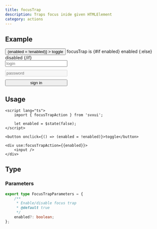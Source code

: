 ```yaml
---
title: focusTrap
description: Traps focus inide given HTMLElement
category: actions
---
```


<script lang="ts">
    import { Card, Flexbox, Text, Button, Input, focusTrapAction } from 'svxui';

    let enabled = $state(false);
</script>

## Example

<Card>
<Flexbox gap="3" align="center" class="mb-5">
    <Button
        variant="surface"
        onclick={() => (enabled = !enabled)}
    >
        toggle
    </Button>
    <Text>
        focusTrap is 
        <Text color={enabled ? 'green' : 'red'}>
            {#if enabled} enabled {:else} disabled {/if}
        </Text>
    </Text>
</Flexbox>

<Card variant="outline" style="display: block; max-width: 200px;">
<div use:focusTrapAction={{enabled}} style="display: flex; flex-direction: column; gap: 10px;">
    <Input placeholder="login"/>
    <Input placeholder="password" disabled/>
    <Button>sign in</Button>
</div>
</Card>
</Card>

## Usage

```svelte
<script lang="ts">
    import { focusTrapAction } from 'svxui';

    let enabled = $state(false);
</script>

<button onclick={() => (enabled = !enabled)}>toggle</button>

<div use:focusTrapAction={{enabled}}>
    <input />
</div>
```

## Type

### Parameters

```ts
export type FocusTrapParameters = {
    /**
     * Enable/disable focus trap
     * @default true
     */
    enabled?: boolean;
};
```
